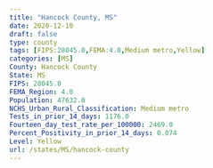 ```yaml
---
title: "Hancock County, MS"
date: 2020-12-10
draft: false
type: county
tags: [FIPS:28045.0,FEMA:4.0,Medium metro,Yellow]
categories: [MS]
County: Hancock County
State: MS
FIPS: 28045.0
FEMA_Region: 4.0
Population: 47632.0
NCHS_Urban_Rural_Classification: Medium metro
Tests_in_prior_14_days: 1176.0
Fourteen_day_test_rate_per_100000: 2469.0
Percent_Positivity_in_prior_14_days: 0.074
Level: Yellow
url: /states/MS/hancock-county
---
```




